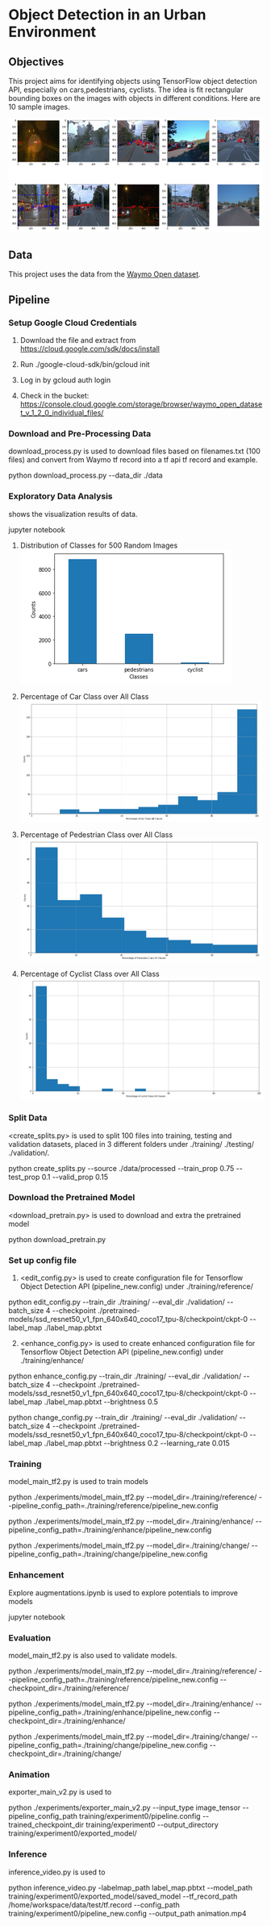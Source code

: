 # Object Detection in an Urban Environment

## Objectives

This project aims for identifying objects using TensorFlow object detection API, especially on cars,pedestrians, cyclists. The idea is fit rectangular bounding boxes on the images with objects in different conditions. Here are 10 sample images.  

![alt text](https://github.com/vickyting0910/objectdetection/blob/main/images/samples.png?raw=true)

## Data

This project uses the data from the [Waymo Open dataset](https://waymo.com/open/). 

## Pipeline

### Setup Google Cloud Credentials

1. Download the file and extract from https://cloud.google.com/sdk/docs/install

2. Run ./google-cloud-sdk/bin/gcloud init

3. Log in by gcloud auth login

4. Check in the bucket: https://console.cloud.google.com/storage/browser/waymo_open_dataset_v_1_2_0_individual_files/


### Download and Pre-Processing Data

download_process.py is used to download files based on filenames.txt (100 files) and convert from Waymo tf record into a tf api tf record and example.

python download_process.py --data_dir ./data

### Exploratory Data Analysis

<Exploratory Data Analysis.ipynb> shows the visualization results of data. 

jupyter notebook

1. Distribution of Classes for 500 Random Images
![alt text](https://github.com/vickyting0910/objectdetection/blob/main/images/distribution.png?raw=true)

2. Percentage of Car Class over All Class
![alt text](https://github.com/vickyting0910/objectdetection/blob/main/images/car.png?raw=true)

3. Percentage of Pedestrian Class over All Class
![alt text](https://github.com/vickyting0910/objectdetection/blob/main/images/ped.png?raw=true)

4. Percentage of Cyclist Class over All Class
![alt text](https://github.com/vickyting0910/objectdetection/blob/main/images/cyc.png?raw=true)

### Split Data

<create_splits.py> is used to split 100 files into training, testing and validation datasets, placed in 3 different folders under ./training/ ./testing/ ./validation/.  

python create_splits.py --source ./data/processed --train_prop 0.75 --test_prop 0.1 --valid_prop 0.15

### Download the Pretrained Model

<download_pretrain.py> is used to download and extra the pretrained model

python download_pretrain.py

### Set up config file

1. <edit_config.py> is used to create configuration file for Tensorflow Object Detection API (pipeline_new.config) under ./training/reference/

python edit_config.py --train_dir ./training/ --eval_dir ./validation/ --batch_size 4 --checkpoint ./pretrained-models/ssd_resnet50_v1_fpn_640x640_coco17_tpu-8/checkpoint/ckpt-0 --label_map ./label_map.pbtxt

2. <enhance_config.py> is used to create enhanced configuration file for Tensorflow Object Detection API (pipeline_new.config) under ./training/enhance/

python enhance_config.py --train_dir ./training/ --eval_dir ./validation/ --batch_size 4 --checkpoint ./pretrained-models/ssd_resnet50_v1_fpn_640x640_coco17_tpu-8/checkpoint/ckpt-0 --label_map ./label_map.pbtxt --brightness 0.5

python change_config.py --train_dir ./training/ --eval_dir ./validation/ --batch_size 4 --checkpoint ./pretrained-models/ssd_resnet50_v1_fpn_640x640_coco17_tpu-8/checkpoint/ckpt-0 --label_map ./label_map.pbtxt --brightness 0.2 --learning_rate 0.015

### Training

model_main_tf2.py is used to train models

python ./experiments/model_main_tf2.py --model_dir=./training/reference/ --pipeline_config_path=./training/reference/pipeline_new.config

python ./experiments/model_main_tf2.py --model_dir=./training/enhance/ --pipeline_config_path=./training/enhance/pipeline_new.config

python ./experiments/model_main_tf2.py --model_dir=./training/change/ --pipeline_config_path=./training/change/pipeline_new.config


### Enhancement

Explore augmentations.ipynb is used to explore potentials to improve models

jupyter notebook

### Evaluation

model_main_tf2.py is also used to validate models. 

python ./experiments/model_main_tf2.py --model_dir=./training/reference/ --pipeline_config_path=./training/reference/pipeline_new.config --checkpoint_dir=./training/reference/

python ./experiments/model_main_tf2.py --model_dir=./training/enhance/ --pipeline_config_path=./training/enhance/pipeline_new.config --checkpoint_dir=./training/enhance/

python ./experiments/model_main_tf2.py --model_dir=./training/change/ --pipeline_config_path=./training/change/pipeline_new.config --checkpoint_dir=./training/change/

### Animation

exporter_main_v2.py is used to 

python ./experiments/exporter_main_v2.py --input_type image_tensor --pipeline_config_path training/experiment0/pipeline.config --trained_checkpoint_dir training/experiment0 --output_directory training/experiment0/exported_model/

### Inference

inference_video.py is used to 

python inference_video.py -labelmap_path label_map.pbtxt --model_path training/experiment0/exported_model/saved_model --tf_record_path /home/workspace/data/test/tf.record --config_path training/experiment0/pipeline_new.config --output_path animation.mp4

